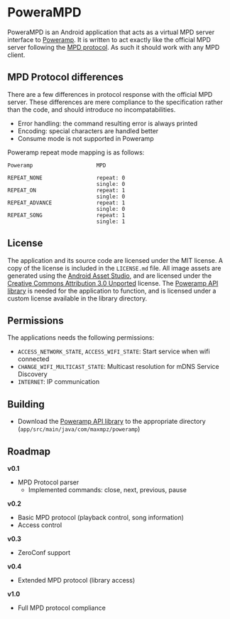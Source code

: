 # PoweraMPD

PoweraMPD is an Android application that acts as a virtual MPD server interface to [Poweramp](http://powerampapp.com/). It is written to act exactly like the official MPD server following the [MPD protocol](http://www.musicpd.org/doc/protocol/). As such it should work with any MPD client.

## MPD Protocol differences

There are a few differences in protocol response with the official MPD server. These differences are mere compliance to the specification rather than the code, and should introduce no incompatabilities.

- Error handling: the command resulting error is always printed
- Encoding: special characters are handled better
- Consume mode is not supported in Poweramp

Poweramp repeat mode mapping is as follows:

```
Poweramp                    MPD

REPEAT_NONE                 repeat: 0
                            single: 0
REPEAT_ON                   repeat: 1
                            single: 0
REPEAT_ADVANCE              repeat: 1
                            single: 0
REPEAT_SONG                 repeat: 1
                            single: 1
```

## License

The application and its source code are licensed under the MIT license. A copy of the license is included in the `LICENSE.md` file. All image assets are generated using the [Android Asset Studio](https://romannurik.github.io/AndroidAssetStudio/), and are licensed under the [Creative Commons Attribution 3.0 Unported](http://creativecommons.org/licenses/by/3.0/legalcode) license. The [Poweramp API library](https://github.com/maxmpz/powerampapi/) is needed for the application to function, and is licensed under a custom license available in the library directory. 

## Permissions

The applications needs the following permissions:

- `ACCESS_NETWORK_STATE`, `ACCESS_WIFI_STATE`: Start service when wifi connected
- `CHANGE_WIFI_MULTICAST_STATE`: Multicast resolution for mDNS Service Discovery
- `INTERNET`: IP communication

## Building

- Download the [Poweramp API library](https://github.com/maxmpz/powerampapi/tree/master/poweramp_api_lib) to the appropriate directory 
(`app/src/main/java/com/maxmpz/poweramp`)

## Roadmap

**v0.1**

- MPD Protocol parser
    - Implemented commands: close, next, previous, pause

**v0.2**

- Basic MPD protocol (playback control, song information)
- Access control

**v0.3**

- ZeroConf support

**v0.4**

- Extended MPD protocol (library access)

**v1.0**

- Full MPD protocol compliance
